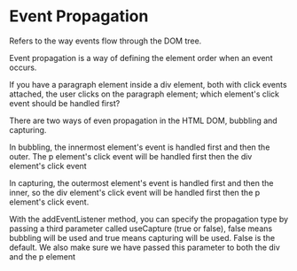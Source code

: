 # Event Propagation

Refers to the way events flow through the DOM tree.

Event propagation is a way of defining the element order when an event occurs.

If you have a paragraph element inside a div element, both with click events attached, the user clicks on the paragraph element; which element's click event should be handled first?

There are two ways of even propagation in the HTML DOM, bubbling and capturing.

In bubbling, the innermost element's event is handled first and then the outer. The p element's click event will be handled first then the div element's click event

In capturing, the outermost element's event is handled first and then the inner, so the div element's click event will be handled first then the p element's click event.

With the addEventListener method, you can specify the propagation type by passing a third parameter called useCapture (true or false), false means bubbling will be used and true means capturing will be used. False is the default. We also make sure we have passed this parameter to both the div and the p element
